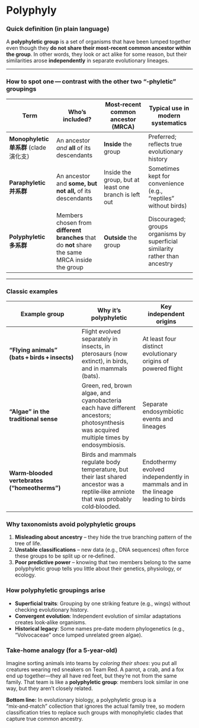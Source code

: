 # Polyphyly

### Quick definition (in plain language)

A **polyphyletic group** is a set of organisms that have been lumped together even though they **do not share their most‑recent common ancestor within the group**. In other words, they look or act alike for some reason, but their similarities arose **independently** in separate evolutionary lineages.

---

### How to spot one — contrast with the other two “‑phyletic” groupings

| Term                     | Who’s included?                                                                                 | Most‑recent common ancestor (MRCA)                    | Typical use in modern systematics                                            |
| ------------------------ | ----------------------------------------------------------------------------------------------- | ----------------------------------------------------- | ---------------------------------------------------------------------------- |
| **Monophyletic 单系群** (clade 演化支) | An ancestor *and* **all** of its descendants                                                    | **Inside** the group                                  | Preferred; reflects true evolutionary history                                |
| **Paraphyletic 并系群**         | An ancestor and **some, but not all,** of its descendants                                       | Inside the group, but at least one branch is left out | Sometimes kept for convenience (e.g., “reptiles” without birds)              |
| **Polyphyletic 多系群**         | Members chosen from **different branches** that do **not** share the same MRCA inside the group | **Outside** the group                                 | Discouraged; groups organisms by superficial similarity rather than ancestry |

---

### Classic examples

| Example group                                 | Why it’s polyphyletic                                                                                                                  | Key independent origins                                                         |
| --------------------------------------------- | -------------------------------------------------------------------------------------------------------------------------------------- | ------------------------------------------------------------------------------- |
| **“Flying animals” (bats + birds + insects)** | Flight evolved separately in insects, in pterosaurs (now extinct), in birds, and in mammals (bats).                                    | At least four distinct evolutionary origins of powered flight                   |
| **“Algae” in the traditional sense**          | Green, red, brown algae, and cyanobacteria each have different ancestors; photosynthesis was acquired multiple times by endosymbiosis. | Separate endosymbiotic events and lineages                                      |
| **Warm‑blooded vertebrates (“homeotherms”)**  | Birds and mammals regulate body temperature, but their last shared ancestor was a reptile‑like amniote that was probably cold‑blooded. | Endothermy evolved independently in mammals and in the lineage leading to birds |

### Why taxonomists avoid polyphyletic groups

1. **Misleading about ancestry** – they hide the true branching pattern of the tree of life.
2. **Unstable classifications** – new data (e.g., DNA sequences) often force these groups to be split up or re‑defined.
3. **Poor predictive power** – knowing that two members belong to the same polyphyletic group tells you little about their genetics, physiology, or ecology.

### How polyphyletic groupings arise

* **Superficial traits**: Grouping by one striking feature (e.g., wings) without checking evolutionary history.
* **Convergent evolution**: Independent evolution of similar adaptations creates look‑alike organisms.
* **Historical legacy**: Some names pre‑date modern phylogenetics (e.g., “Volvocaceae” once lumped unrelated green algae).

### Take‑home analogy (for a 5‑year‑old)

Imagine sorting animals into teams by *coloring their shoes*: you put all creatures wearing red sneakers on Team Red. A parrot, a crab, and a fox end up together—they all have red feet, but they’re not from the same family. That team is like a **polyphyletic group**: members look similar in one way, but they aren’t closely related.

**Bottom line:** In evolutionary biology, a polyphyletic group is a “mix‑and‑match” collection that ignores the actual family tree, so modern classification tries to replace such groups with monophyletic clades that capture true common ancestry.


